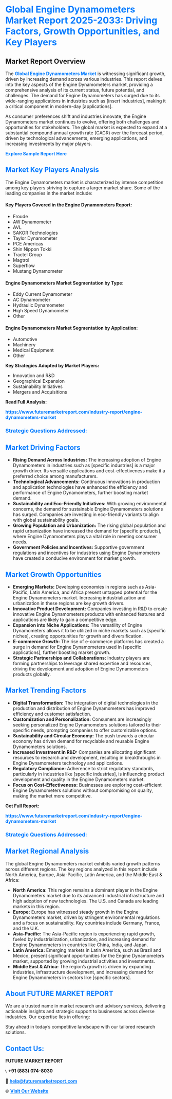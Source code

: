 <h1 style="color: #007BFF;">Global Engine Dynamometers Market Report 2025-2033: Driving Factors, Growth Opportunities, and Key Players</h1>

<section id="overview">
<h2>Market Report Overview</h2>
<p>The <a href="https://www.futuremarketreport.com/industry-report/engine-dynamometers-market" style="color: #007BFF; text-decoration: none;"><strong>Global Engine Dynamometers Market</strong></a> is witnessing significant growth, driven by increasing demand across various industries. This report delves into the key aspects of the Engine Dynamometers market, providing a comprehensive analysis of its current status, future potential, and challenges. The demand for Engine Dynamometers has surged due to its wide-ranging applications in industries such as [insert industries], making it a critical component in modern-day [applications].</p>
<p>As consumer preferences shift and industries innovate, the Engine Dynamometers market continues to evolve, offering both challenges and opportunities for stakeholders. The global market is expected to expand at a substantial compound annual growth rate (CAGR) over the forecast period, driven by technological advancements, emerging applications, and increasing investments by major players.</p>
</section>

<section id="overview">
<p><a href="https://www.futuremarketreport.com/request-sample/reportId=92793" style="color: #007BFF; text-decoration: none;"><strong>Explore Sample Report Here</strong></a></p>
</section>

<section id="key-players">
<h2 style="color: #007BFF;">Market Key Players Analysis</h2>
<p>The Engine Dynamometers market is characterized by intense competition among key players striving to capture a larger market share. Some of the leading companies in the market include:</p>
<h4>Key Players Covered in the Engine Dynamometers Report:</h4>
<ul><li>Froude</li><li>AW Dynamometer</li><li>AVL</li><li>SAKOR Technologies</li><li>Taylor Dynamometer</li><li>PCE Americas</li><li>Shin Nippon Tokki</li><li>Tractel Group</li><li>Magtrol</li><li>Superflow</li><li>Mustang Dynamometer</li></ul>
<h4>Engine Dynamometers Market Segmentation by Type:</h4>
<ul><li>Eddy Current Dynamometer</li><li>AC Dynamometer</li><li>Hydraulic Dynamometer</li><li>High Speed Dynamometer</li><li>Other</li></ul>

<h4>Engine Dynamometers Market Segmentation by Application:</h4>
<ul><li>Automotive</li><li>Machinery</li><li>Medical Equipment</li><li>Other</li></ul>
<p><strong>Key Strategies Adopted by Market Players:</strong></p>
<ul>
<li>Innovation and R&D</li>
<li>Geographical Expansion</li>
<li>Sustainability Initiatives</li>
<li>Mergers and Acquisitions</li>
</ul>
</section>

<section>
<p><strong>Read Full Analysis: </strong></p><a href="https://www.futuremarketreport.com/industry-report/engine-dynamometers-market" style="color: #007BFF; text-decoration: none;"><strong>https://www.futuremarketreport.com/industry-report/engine-dynamometers-market</strong></a>
<h3 style="color: #007BFF;">Strategic Questions Addressed:</h3>
</section>

<section id="driving-factors">
<h2 style="color: #007BFF;">Market Driving Factors</h2>
<ul>
<li><strong>Rising Demand Across Industries:</strong> The increasing adoption of Engine Dynamometers in industries such as [specific industries] is a major growth driver. Its versatile applications and cost-effectiveness make it a preferred choice among manufacturers.</li>
<li><strong>Technological Advancements:</strong> Continuous innovations in production and application technologies have enhanced the efficiency and performance of Engine Dynamometers, further boosting market demand.</li>
<li><strong>Sustainability and Eco-Friendly Initiatives:</strong> With growing environmental concerns, the demand for sustainable Engine Dynamometers solutions has surged. Companies are investing in eco-friendly variants to align with global sustainability goals.</li>
<li><strong>Growing Population and Urbanization:</strong> The rising global population and rapid urbanization have increased the demand for [specific products], where Engine Dynamometers plays a vital role in meeting consumer needs.</li>
<li><strong>Government Policies and Incentives:</strong> Supportive government regulations and incentives for industries using Engine Dynamometers have created a conducive environment for market growth.</li>
</ul>
</section>

<section id="growth-opportunities">
<h2 style="color: #007BFF;">Market Growth Opportunities</h2>
<ul>
<li><strong>Emerging Markets:</strong> Developing economies in regions such as Asia-Pacific, Latin America, and Africa present untapped potential for the Engine Dynamometers market. Increasing industrialization and urbanization in these regions are key growth drivers.</li>
<li><strong>Innovative Product Development:</strong> Companies investing in R&D to create innovative Engine Dynamometers products with enhanced features and applications are likely to gain a competitive edge.</li>
<li><strong>Expansion into Niche Applications:</strong> The versatility of Engine Dynamometers allows it to be utilized in niche markets such as [specific niches], creating opportunities for growth and diversification.</li>
<li><strong>E-commerce Growth:</strong> The rise of e-commerce platforms has created a surge in demand for Engine Dynamometers used in [specific applications], further boosting market growth.</li>
<li><strong>Strategic Partnerships and Collaborations:</strong> Industry players are forming partnerships to leverage shared expertise and resources, driving the development and adoption of Engine Dynamometers products globally.</li>
</ul>
</section>

<section id="trending-factors">
<h2 style="color: #007BFF;">Market Trending Factors</h2>
<ul>
<li><strong>Digital Transformation:</strong> The integration of digital technologies in the production and distribution of Engine Dynamometers has improved efficiency and customer satisfaction.</li>
<li><strong>Customization and Personalization:</strong> Consumers are increasingly seeking personalized Engine Dynamometers solutions tailored to their specific needs, prompting companies to offer customizable options.</li>
<li><strong>Sustainability and Circular Economy:</strong> The push towards a circular economy has driven demand for recyclable and reusable Engine Dynamometers solutions.</li>
<li><strong>Increased Investment in R&D:</strong> Companies are allocating significant resources to research and development, resulting in breakthroughs in Engine Dynamometers technology and applications.</li>
<li><strong>Regulatory Compliance:</strong> Adherence to strict regulatory standards, particularly in industries like [specific industries], is influencing product development and quality in the Engine Dynamometers market.</li>
<li><strong>Focus on Cost-Effectiveness:</strong> Businesses are exploring cost-efficient Engine Dynamometers solutions without compromising on quality, making the market more competitive.</li>
</ul>
</section>

<section>
<p><strong>Get Full Report: </strong></p><a href="https://www.futuremarketreport.com/industry-report/engine-dynamometers-market" style="color: #007BFF; text-decoration: none;"><strong>https://www.futuremarketreport.com/industry-report/engine-dynamometers-market</strong></a>
<h3 style="color: #007BFF;">Strategic Questions Addressed:</h3>
</section>


<section id="regional-analysis">
<h2 style="color: #007BFF;">Market Regional Analysis</h2>
<p>The global Engine Dynamometers market exhibits varied growth patterns across different regions. The key regions analyzed in this report include North America, Europe, Asia-Pacific, Latin America, and the Middle East & Africa:</p>
<ul>
<li><strong>North America:</strong> This region remains a dominant player in the Engine Dynamometers market due to its advanced industrial infrastructure and high adoption of new technologies. The U.S. and Canada are leading markets in this region.</li>
<li><strong>Europe:</strong> Europe has witnessed steady growth in the Engine Dynamometers market, driven by stringent environmental regulations and a focus on sustainability. Key countries include Germany, France, and the U.K.</li>
<li><strong>Asia-Pacific:</strong> The Asia-Pacific region is experiencing rapid growth, fueled by industrialization, urbanization, and increasing demand for Engine Dynamometers in countries like China, India, and Japan.</li>
<li><strong>Latin America:</strong> Emerging markets in Latin America, such as Brazil and Mexico, present significant opportunities for the Engine Dynamometers market, supported by growing industrial activities and investments.</li>
<li><strong>Middle East & Africa:</strong> The region’s growth is driven by expanding industries, infrastructure development, and increasing demand for Engine Dynamometers in sectors like [specific sectors].</li>
</ul>
</section>

<footer>
<h2 style="color: #007BFF;">About FUTURE MARKET REPORT</h2>
<p>We are a trusted name in market research and advisory services, delivering actionable insights and strategic support to businesses across diverse industries. Our expertise lies in offering:</p>

<p>Stay ahead in today’s competitive landscape with our tailored research solutions.</p>

<h2 style="color: #007BFF;">Contact Us:</h2>
<p><strong>FUTURE MARKET REPORT</strong></p>
<p>📞 <strong>+91 (883) 074-8030</strong></p>
<p>📧 <strong><a href="mailto:help@futuremarketreport.com" style="color: #007BFF;">help@futuremarketreport.com</a></strong></p>
<p>🌐 <strong><a href="https://www.futuremarketreport.com/" style="color: #007BFF;">Visit Our Website</a></strong></p>
</footer>
